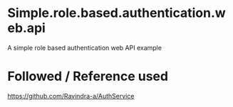 # Simple.role.based.authentication.web.api
A simple role based authentication web API example

# Followed / Reference used
https://github.com/Ravindra-a/AuthService
